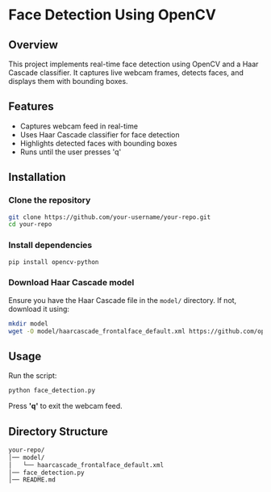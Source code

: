 # Face Detection Using OpenCV  

## Overview  
This project implements real-time face detection using OpenCV and a Haar Cascade classifier. It captures live webcam frames, detects faces, and displays them with bounding boxes.  

## Features  
- Captures webcam feed in real-time  
- Uses Haar Cascade classifier for face detection  
- Highlights detected faces with bounding boxes  
- Runs until the user presses 'q'  

## Installation  

### Clone the repository  
```sh
git clone https://github.com/your-username/your-repo.git
cd your-repo
```  

### Install dependencies  
```sh
pip install opencv-python
```  

### Download Haar Cascade model  
Ensure you have the Haar Cascade file in the `model/` directory. If not, download it using:  
```sh
mkdir model
wget -O model/haarcascade_frontalface_default.xml https://github.com/opencv/opencv/blob/master/data/haarcascades/haarcascade_frontalface_default.xml
```  

## Usage  

Run the script:  
```sh
python face_detection.py
```  

Press **'q'** to exit the webcam feed.  

## Directory Structure  
```sh
your-repo/
│── model/
│   └── haarcascade_frontalface_default.xml
│── face_detection.py
│── README.md
```

